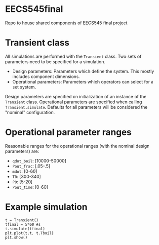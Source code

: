 # EECS545final

Repo to house shared components of EECS545 final project

# Transient class

All simulations are performed with the ``Transient`` class. Two sets of
parameters need to be specified for a simulation.
- Design parameters: Parameters which define the system. This mostly includes
component dimensions.
- Operational parameters: Parameters which operators can select for a set system.

Design parameters are specified on initialization of an instance of the ``Transient`` class.
Operational parameters are specified when calling ``Transient.simulate``.
Defaults for all parameters will be considered the "nominal" configuration.

# Operational parameter ranges
Reasonable ranges for the operational ranges (with the nominal design parameters) are:
- ``qdot_boil``: [10000-50000]
- ``Pout_frac``: [.05-.5]
- ``mdot``: [0-60]
- ``T0``: [300-340]
- ``P0``: [5-20]
- ``Pout_time``: [0-60]

# Example simulation
```
t = Transient()
tfinal = 5*60 #s
t.simulate(tfinal)
plt.plot(t.t, t.Tboil)
plt.show()
```

